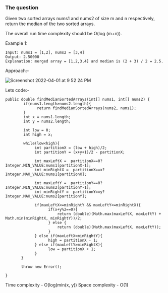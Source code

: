 ### The question

Given two sorted arrays nums1 and nums2 of size m and n respectively, return the median of the two sorted arrays.

The overall run time complexity should be O(log (m+n)).

Example 1:

```
Input: nums1 = [1,2], nums2 = [3,4]
Output: 2.50000
Explanation: merged array = [1,2,3,4] and median is (2 + 3) / 2 = 2.5.
```

Approach:-

![Screenshot 2022-04-01 at 9 52 24 PM](https://user-images.githubusercontent.com/18497513/161303533-fad40e39-aa50-45e3-af25-512a99c78cd3.png)

Lets code:-

```
public double findMedianSortedArrays(int[] nums1, int[] nums2) {
        if(nums1.length>nums2.length){
              return findMedianSortedArrays(nums2, nums1);
        }
        int x = nums1.length;
        int y = nums2.length;
        
        int low = 0;
        int high = x;
        
        while(low<high){
             int partitionX = (low + high)/2;
             int partitionY = (x+y+1)/2 - partitionX;
             
             int maxLeftX =  partitionX==0?Integer.MIN_VALUE:nums1[partitionX-1];
             int minRightX =  partitionX==x?Integer.MAX_VALUE:nums1[partitionX];
             
             int maxLeftY =  partitionY==0?Integer.MIN_VALUE:nums2[partitionY-1];
             int minRightY =  partitionY==y?Integer.MAX_VALUE:nums2[partitionY];
             
             if(maxLeftX<=minRightY && maxLeftY<=minRightX){
                   if(x+y%2==0){
                       return (double)(Math.max(maxLeftX, maxLeftY) + Math.min(minRightX, minRightY))/2;
                   } else {
                       return (double)(Math.max(maxLeftX, maxLeftY));
                   }
             } else if(maxLeftX>minRightY){
                   high = partitionX - 1;
             } else if(maxLeftY>minRightX){
                   low = partitionX + 1;
             }
       }
       
       throw new Error();
        
}
```

Time complexity - O(log(min(x, y))
Space complexity - O(1)
